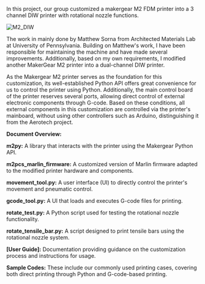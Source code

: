 In this project, our group customized a makergear M2 FDM printer into a 3 channel DIW printer with rotational nozzle functions.

![M2_DIW](https://github.com/user-attachments/assets/ed668f07-5c31-4076-995b-2c1e48d0c593)

The work in mainly done by Matthew Sorna from Architected Materials Lab at University of Pennsylvania.
Building on Matthew's work, I have been responsible for maintaining the machine and have made several improvements. Additionally, based on my own requirements, I modified another MakerGear M2 printer into a dual-channel DIW printer.

As the Makergear M2 printer serves as the foundation for this customization, its well-established Python API offers great convenience for us to control the printer using Python. Additionally, the main control board of the printer reserves several ports, allowing direct control of external electronic components through G-code. Based on these conditions, all external components in this customization are controlled via the printer's mainboard, without using other controllers such as Arduino, distinguishing it from the Aerotech project.

**Document Overview:**

**m2py:** A library that interacts with the printer using the Makergear Python API.

**m2pcs_marlin_firmware:** A customized version of Marlin firmware adapted to the modified printer hardware and components.

**movement_tool.py:** A user interface (UI) to directly control the printer's movement and pneumatic control.

**gcode_tool.py:** A UI that loads and executes G-code files for printing.

**rotate_test.py:** A Python script used for testing the rotational nozzle functionality.

**rotate_tensile_bar.py:** A script designed to print tensile bars using the rotational nozzle system.

**[User Guide]:** Documentation providing guidance on the customization process and instructions for usage.

**Sample Codes:** These include our commonly used printing cases, covering both direct printing through Python and G-code-based printing.
